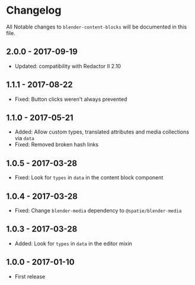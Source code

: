 # Changelog

All Notable changes to `blender-content-blocks` will be documented in this file.

## 2.0.0 - 2017-09-19
- Updated: compatibility with Redactor II 2.10

## 1.1.1 - 2017-08-22
- Fixed: Button clicks weren't always prevented

## 1.1.0 - 2017-05-21
- Added: Allow custom types, translated attributes and media collections via `data`
- Fixed: Removed broken hash links

## 1.0.5 - 2017-03-28
- Fixed: Look for `types` in `data` in the content block component

## 1.0.4 - 2017-03-28
- Fixed: Change `blender-media` dependency to `@spatie/blender-media`

## 1.0.3 - 2017-03-28
- Added: Look for `types` in `data` in the editor mixin

## 1.0.0 - 2017-01-10
- First release
